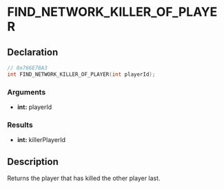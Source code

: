 # FIND_NETWORK_KILLER_OF_PLAYER

## Declaration
```cpp
// 0x766E78A3
int FIND_NETWORK_KILLER_OF_PLAYER(int playerId);
```

### Arguments
- **int:** playerId

### Results
- **int:** killerPlayerId

## Description
Returns the player that has killed the other player last.